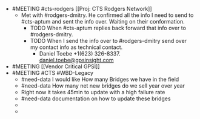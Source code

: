 - #MEETING #cts-rodgers [[Proj: CTS Rodgers Network]]
	- Met with #rodgers-dmitry. He confirmed all the info I need to send to #cts-aptum and sent the info over. Waiting on their conformation.
		- TODO When #cts-aptum replies back forward that info over to #rodgers-dmitry.
		- TODO  When I send the info over to #rodgers-dmitry send over my contact info as technical contact.
			- Daniel Toebe +1(623) 326-8337. daniel.toebe@gpsinsight.com
- #MEETING [[Vendor Critical GPSI]]
- #MEETING #CTS #WBD-Legacy
	- #need-data I would like How many Bridges we have in the field
	- #need-data How many net new bridges do we sell year over year
	- Right now it takes 45min to update with a high failure rate
	- #need-data documentation on how to update these bridges
	-
	-